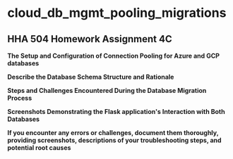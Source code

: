 # cloud_db_mgmt_pooling_migrations
## HHA 504 Homework Assignment 4C

**The Setup and Configuration of Connection Pooling for Azure and GCP databases**

**Describe the Database Schema Structure and Rationale**

**Steps and Challenges Encountered During the Database Migration Process**

**Screenshots Demonstrating the Flask application's Interaction with Both Databases**

**If you encounter any errors or challenges, document them thoroughly, providing screenshots, descriptions of your troubleshooting steps, and potential root causes**